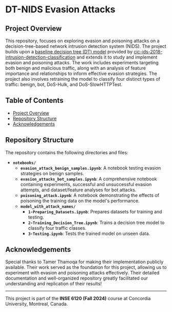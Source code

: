 # DT-NIDS Evasion Attacks

## Project Overview
This repository, focuses on exploring evasion and poisoning attacks on a decision-tree-based network intrusion detection system (NIDS). The project builds upon a [baseline decision tree (DT) model](https://github.com/tamerthamoqa/cic-ids-2018-intrusion-detection-classification/blob/master/trained_models/decision-tree-classifier.pkl) provided by [cic-ids-2018-intrusion-detection-classification](https://github.com/tamerthamoqa/cic-ids-2018-intrusion-detection-classification) and extends it to study and implement evasion and poisoning attacks. The work includes experiments targeting both benign and malicious traffic, along with an analysis of feature importance and relationships to inform effective evasion strategies. The project also involves retraining the model to classify four distinct types of traffic: benign, bot, DoS-Hulk, and DoS-SlowHTTPTest.

## Table of Contents
- [Project Overview](#project-overview)
- [Repository Structure](#repository-structure)
- [Acknowledgements](#acknowledgements)

## Repository Structure
The repository contains the following directories and files:

- **`notebooks/`**
  - **`evasion_attack_benign_samples.ipynb`**: A notebook testing evasion strategies on benign samples.
  - **`evasion_attacks_bot_samples.ipynb`**: A comprehensive notebook containing experiments, successful and unsuccessful evasion attempts, and dataset/feature analyses for bot attacks.
  - **`poisoning_attack.ipynb`**: A notebook demonstrating the effects of poisoning the training data on the model's performance.
  - **`model_with_attack_names/`**
    - **`1-Preparing_Datasets.ipynb`**: Prepares datasets for training and testing.
    - **`2-Training_Decision_Tree.ipynb`**: Trains a decision tree model to classify four traffic classes.
    - **`3-Testing.ipynb`**: Tests the trained model on unseen data.

## Acknowledgements
Special thanks to Tamer Thamoqa for making their implementation publicly available. Their work served as the foundation for this project, allowing us to experiment with evasion and poisoning attacks effectively. Their detailed documentation and well-organized repository greatly facilitated our understanding and replication of their results!

---

This project is part of the **INSE 6120 (Fall 2024)** course at Concordia University, Montreal, Canada.

